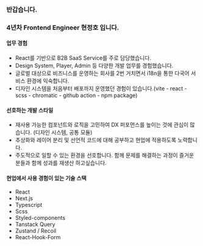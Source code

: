 ### 반갑습니다. 
### 4년차 Frontend Engineer 현정호 입니다.

#### 업무 경험
- React를 기반으로 B2B SaaS Service를 주로 담당했습니다.
- Design System, Player, Admin 등 다양한 개발 업무를 경험했습니다.
- 글로벌 대상으로 비즈니스를 운영하는 회사를 2번 거치면서 i18n을 통한 다국어 서비스 환경에 익숙합니다.
- 디자인 시스템을 처음부터 배포까지 운영했던 경험이 있습니다.(vite - react - scss - chromatic - github action - npm package)
#### 선호하는 개발 스타일
- 재사용 가능한 컴포넌트와 로직을 고민하여 DX 퍼포먼스를 높이는 것에 관심이 많습니다. (디자인 시스템, 공통 모듈)
- 추상화와 레이어 분리 및 선언적 코드에 대해 공부하고 현업에 적용하도록 노력합니다.
- 주도적으로 일할 수 있는 환경을 선호합니다. 함께 문제를 해결하는 과정이 즐거운 분들과 함께 성과를 재생산 하고싶습니다.
#### 현업에서 사용 경험이 있는 기술 스택
- React
- Next.js
- Typescript
- Scss
- Styled-components
- Tanstack Query
- Zustand / Recoil
- React-Hook-Form
